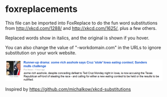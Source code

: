 # foxreplacements

This file can be imported into FoxReplace to do the fun word substitutions from http://xkcd.com/1288/ and http://xkcd.com/1625/, plus a few others.

Replaced words show in italics, and the original is shown if you hover.

You can also change the value of "-workdomain.com" in the URLs to ignore substitution on your work website.

![So much better!](https://raw.githubusercontent.com/cmgdev/foxreplacements/master/screenshot.png)

Inspired by https://github.com/michalkow/xkcd-substitutions
